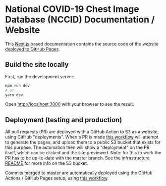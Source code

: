 # National COVID-19 Chest Image Database (NCCID) Documentation / Website

This [Next.js](https://nextjs.org/docs) based documentation contains
the source code of the website [deployed to GitHub Pages](https://nhsx.github.io/covid-chest-imaging-database/).

## Build the site locally

First, run the development server:

```bash
npm run dev
# or
yarn dev
```

Open [http://localhost:3000](http://localhost:3000) with your browser to see the result.

## Deployment (testing and production)

All pull requests (PR) are deployed with a GitHub Action to S3 as a website, using GitHub
"deployments". When a PR is made [this workflow](../.github/workflows/site-preview.yml)
will attempt to generate the pages, and upload them to a public S3 bucket that exists
for this purpose. The automation then will show a "deployment" on the PR itself,
which can be clicked and the site previewed. Note: for this to work the PR has to be
up-to-date with the master branch. See the [infrastructure README](../infrastructure/README.md)
for more info on the S3 bucket.

Commits merged to master are automatically deployed using the GitHub Actions / GitHub Pages
setup, using [this workflow](../.github/workflows/site-deployment.yml).
